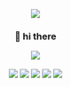 
<div align="center">
<img src="https://capsule-render.vercel.app/api?type=waving&color=auto&height=200&section=header&text=YUNA%20Github&fontSize=90" />
</div>

<div align="center">
<h3>👋 hi there</h3> 
</div>

<div align="center">
<img src="https://extmovie.com/files/attach/images/135/902/322/041/fdc9d9749f4f41e0e9670783a3af6f04.gif">
	</div>
	</br>
<div align="center"> 
	<img src="https://img.shields.io/badge/React-61DAFB?style=flat&logo=React&logoColor=white" />
	<img src="https://img.shields.io/badge/HTML5-E34F26?style=flat&logo=HTML5&logoColor=white" />
	<img src="https://img.shields.io/badge/CSS3-1572B6?style=flat&logo=CSS3&logoColor=white" />
  <img src="https://img.shields.io/badge/Javascript-F7DF1E?style=flat&logo=Javascript&logoColor=white" />
  <img src="https://img.shields.io/badge/Typescript-3178C6?style=flat&logo=Typescript&logoColor=white" />
</div>
